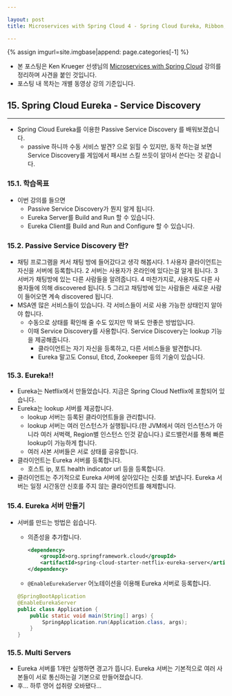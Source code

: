 ```yaml
---

layout: post
title: Microservices with Spring Cloud 4 - Spring Cloud Eureka, Ribbon, Feign, Hystrix, Bus

---
```


{% assign imgurl=site.imgbase|append: page.categories[-1] %}

- 본 포스팅은 Ken Krueger 선생님의 [Microservices with Spring Cloud](https://www.udemy.com/course/microservices-with-spring-cloud/) 강의를 정리하며 사견을 붙인 것입니다.
- 포스팅 내 목차는 개별 동영상 강의 기준입니다.

## 15. Spring Cloud Eureka - Service Discovery

---

- Spring Cloud Eureka를 이용한 Passive Service Discovery 를 배워보겠습니다.
  - passive 하니까 수동 서비스 발견? 으로 읽힐 수 있지만, 동작 하는걸 보면 Service Discovery를 게임에서 패시브 스킬 쓰듯이 알아서 쓴다는 것 같습니다.

### 15.1. 학습목표

- 이번 강의를 들으면
  - Passive Service Discovery가 뭔지 알게 됩니다.
  - Eureka Server를 Build and Run 할 수 있습니다.
  - Eureka Client를 Build and Run and Configure 할 수 있습니다.

### 15.2. Passive Service Discovery 란?

- 채팅 프로그램을 켜서 채팅 방에 들어갔다고 생각 해봅시다.
  1 사용자 클라이언트는 자신을 서버에 등록합니다. 
  2 서버는 사용자가 온라인에 있다는걸 알게 됩니다.
  3 서버가 채팅방에 있는 다른 사람들을 알려줍니다.
  4 마찬가지로, 사용자도 다른 사용자들에 의해 discovered 됩니다.
  5 그리고 채팅방에 있는 사람들은 새로운 사람이 들어오면 계속 discovered 됩니다.
- MSA엔 많은 서비스들이 있습니다. 각 서비스들이 서로 사용 가능한 상태인지 알아야 합니다.
  - 수동으로 상태를 확인해 줄 수도 있지만 딱 봐도 안좋은 방법입니다.
  - 이때 Service Discovery를 사용합니다. Service Discovery는 lookup 기능을 제공해줍니다.
    - 클라이언트는 자기 자신을 등록하고, 다른 서비스들을 발견합니다.
    - Eureka 말고도 Consul, Etcd, Zookeeper 등의 기술이 있습니다. 

### 15.3. Eureka!!

- Eureka는 Netflix에서 만들었습니다. 지금은 Spring Cloud Netflix에 포함되어 있습니다.
- Eureka는 lookup 서버를 제공합니다. 
  - lookup 서버는 등록된 클라이언트들을 관리합니다.
  - lookup 서버는 여러 인스턴스가 실행됩니다.(한 JVM에서 여러 인스턴스가 아니라 여러 서벅랙, Region별 인스턴스 인것 같습니다.) 로드밸런서를 통해 빠른 lookup이 가능하게 합니다.
  - 여러 사본 서버들은 서로 상태를 공유합니다.
- 클라이언트는 Eureka 서버를 등록합니다.
  - 호스트 ip, 포트 health indicator url 등을 등록합니다.
- 클라이언트는 주기적으로 Eureka 서버에 살아있다는 신호를 보냅니다. Eureka 서버는 일정 시간동안 신호를 주지 않는 클라이언트를 해제합니다.

### 15.4. Eureka 서버 만들기

- 서버를 만드는 방법은 쉽습니다.

  - 의존성을 추가합니다.

    ```xml
    <dependency>
        <groupId>org.springframework.cloud</groupId>
        <artifactId>spring-cloud-starter-netflix-eureka-server</artifactId>
    </dependency>
    ```

  -  `@EnableEurekaServer` 어노테이션을 이용해 Eureka 서버로 등록합니다.

    ```java
    @SpringBootApplication
    @EnableEurekaServer
    public class Application {
        public static void main(String[] args) {
            SpringApplication.run(Application.class, args);
        }
    }
    ```

### 15.5. Multi Servers

- Eureka 서버를 1개만 실행하면 경고가 뜹니다. Eureka 서버는 기본적으로 여러 사본들이 서로 통신하는걸 기본으로 만들어졌습니다. 
- 후... 하루 영어 섭취량 오바됐다...

